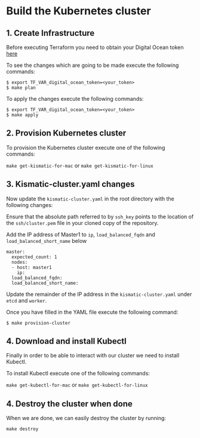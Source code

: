 # Build the Kubernetes cluster

## 1. Create Infrastructure

Before executing Terraform you need to obtain your Digital Ocean token [here](https://cloud.digitalocean.com/settings/api/tokens)

To see the changes which are going to be made execute the following commands:

```
$ export TF_VAR_digital_ocean_token=<your_token>
$ make plan
```

To apply the changes execute the following commands:

```
$ export TF_VAR_digital_ocean_token=<your_token>
$ make apply
```

## 2. Provision Kubernetes cluster

To provision the Kubernetes cluster execute one of the following commands:

`make get-kismatic-for-mac` or `make get-kismatic-for-linux`

## 3. Kismatic-cluster.yaml changes

Now update the `kismatic-cluster.yaml` in the root directory with the following changes:

Ensure that the absolute path referred to by `ssh_key` points to the location of the `ssh/cluster.pem` file in your cloned copy of the repository.

Add the IP address of Master1 to `ip`, `load_balanced_fqdn` and `load_balanced_short_name` below

```
master:
  expected_count: 1
  nodes:
  - host: master1
    ip:
  load_balanced_fqdn:
  load_balanced_short_name:
```

Update the remainder of the IP address in the `kismatic-cluster.yaml` under `etcd` and `worker`.

Once you have filled in the YAML file execute the following command:

```
$ make provision-cluster
```

## 4. Download and install Kubectl

Finally in order to be able to interact with our cluster we need to install Kubectl.

To install Kubectl execute one of the following commands:

`make get-kubectl-for-mac` or `make get-kubectl-for-linux`

## 4. Destroy the cluster when done

When we are done, we can easily destroy the cluster by running:

`make destroy`
